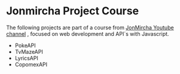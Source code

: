# Jonmircha Project Course

The following projects are part of a course from [JonMircha Youtube channel](https://www.youtube.com/watch?v=2SetvwBV-SU&list=PLvq-jIkSeTUZ6QgYYO3MwG9EMqC-KoLXA&ab_channel=jonmircha) , focused on web development and API´s with Javascript.

- PokeAPI
- TvMazeAPI
- LyricsAPI
- CopomexAPI
